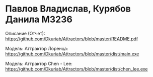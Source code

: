 # Павлов Владислав, Курябов Данила M3236

Описание (Отчет): https://github.com/Dkuriab/Attractors/blob/master/README.pdf

Модель: Аттрактор Лоренца: https://github.com/Dkuriab/Attractors/blob/master/dist/main.exe

Модель: Аттрактор Chen - Lee: https://github.com/Dkuriab/Attractors/blob/master/dist/chen_lee.exe
